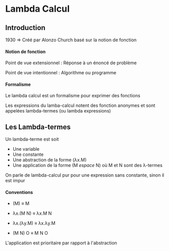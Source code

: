 # Lambda Calcul



## Introduction

1930 => Créé par Alonzo Church basé sur la notion de fonction

#### Notion de fonction

Point de vue extensionnel : Réponse à un énoncé de problème

Point de vue intentionnel : Algorithme ou programme

#### Formalisme

Le lambda calcul est un formalisme pour exprimer des fonctions

Les expressions du lamba-calcul notent des fonction anonymes et sont appelées lambda-termes (ou lambda expressions)



## Les Lambda-termes

Un lambda-terme est soit

* Une variable
* Une constante
* Une abstraction de la forme (λx.M)
* Une application de la forme (M *espace* N) où M et N sont des λ-termes

On parle de lambda-calcul pur pour une expression sans constante, sinon il est impur

#### Conventions 

* (M) ≡ M

* λx.(M N) ≡ λx.M N

* λx.(λy.M) ≡ λx.λy.M

* (M N) O ≡ M N O

L'application est prioritaire par rapport à l'abstraction

  





